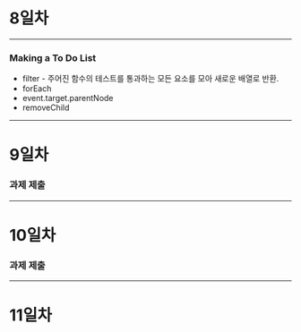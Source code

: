 # 8일차

---

### Making a To Do List

* filter - 주어진 함수의 테스트를 통과하는 모든 요소를 모아 새로운 배열로 반환.
* forEach 
* event.target.parentNode 
* removeChild 

---

# 9일차

### 과제 제출

---

# 10일차

### 과제 제출

--- 

# 11일차

